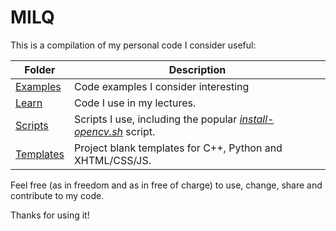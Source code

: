 # MILQ

This is a compilation of my personal code I consider useful:

| Folder    | Description                                                                                        |
|-----------|----------------------------------------------------------------------------------------------------|
| [Examples](examples)    | Code examples I consider interesting                                                               |
| [Learn](learn)          | Code I use in my lectures.                                                                         |
| [Scripts](scripts/bash) | Scripts I use, including the popular [_install-opencv.sh_](scripts/bash/install-opencv.sh) script. |
| [Templates](templates)  | Project blank templates for C++, Python and XHTML/CSS/JS.                                          |

Feel free (as in freedom and as in free of charge) to use, change, share and contribute to my code.

Thanks for using it!
